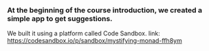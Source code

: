 ### At the beginning of the course introduction, we created a simple app to get suggestions.
We built it using a platform called Code Sandbox.
link: https://codesandbox.io/p/sandbox/mystifying-monad-ffh8ym